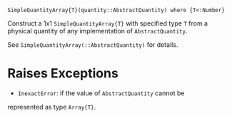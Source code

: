 ```
SimpleQuantityArray{T}(quantity::AbstractQuantity) where {T<:Number}
```

Construct a 1x1 `SimpleQuantityArray{T}` with specified type `T` from a physical quantity of any implementation of `AbstractQuantity`.

See `SimpleQuantityArray(::AbstractQuantity)` for details.

# Raises Exceptions

  * `InexactError`: if the value of `AbstractQuantity` cannot be

represented as type `Array{T}`.
